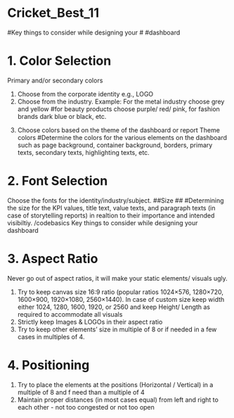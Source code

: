 # Cricket_Best_11

#Key things to consider while designing your #
#dashboard
 # 1. Color Selection
 Primary and/or secondary colors 
1. Choose from the corporate identity e.g., LOGO 
2. Choose from the industry. Example: For the metal industry choose grey and yellow 
#for beauty products choose purple/ red/ pink, for fashion brands dark blue or black, etc.
 3) Choose colors based on the theme of the dashboard or report
 Theme colors 
#Determine the colors for the various elements on the dashboard such as page 
background, container background, borders, primary texts, secondary texts, 
highlighting texts, etc. 
# 2. Font Selection
 Choose the fonts for the identity/industry/subject. 
##Size ##
#Determining the size for the KPI values, title text, value texts, and paragraph texts (in 
case of storytelling reports) in realtion to their importance and intended visibiltiy.
/codebasics
 Key things to consider while designing your 
dashboard
 # 3. Aspect Ratio
 Never go out of aspect ratios, it will make your static elements/ visuals ugly. 
1. Try to keep canvas size 16:9 ratio (popular ratios 1024×576, 1280×720, 1600×900, 
1920×1080, 2560×1440). In case of custom size keep width either 1024, 1280, 1600, 
1920, or 2560 and keep Height/ Length as required to accommodate all visuals
 2. Strictly keep Images & LOGOs in their aspect ratio
 3. Try to keep other elements’ size in multiple of 8 or if needed in a few cases in 
multiples of 4.
 # 4.  Positioning
 1. Try to place the elements at the positions (Horizontal / Vertical) in a multiple 
of 8 and f need than a multiple of 4
 2. Maintain proper distances (in most cases equal) from left and right to each 
other - not too congested or not too open

